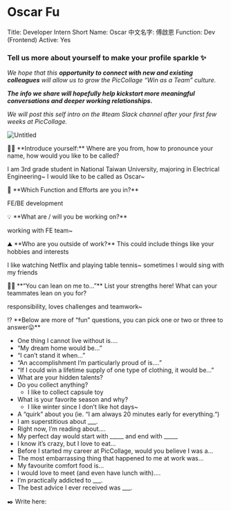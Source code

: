 # Oscar Fu

Title: Developer Intern
Short Name: Oscar
中文名字: 傅啟恩
Function: Dev (Frontend)
Active: Yes

### Tell us more about yourself to make your profile sparkle ✨

*We hope that this **opportunity to connect with new and existing colleagues** will allow us to grow the PicCollage “Win as a Team” culture.* 

***The info we share will hopefully help kickstart more meaningful conversations and deeper working relationships.*** 

*We will post this self intro on the #team Slack channel after your first few weeks at PicCollage.* 

![Untitled](Oscar%20Fu%20f92205ab3a7d4f239e66fda9deb1ceb0/Untitled.png)

<aside>
👋🏻 **Introduce yourself:** Where are you from, how to pronounce your name, how would you like to be called?

</aside>

I am 3rd grade student in National Taiwan University, majoring in Electrical Engineering~ I would like to be called as Oscar~

<aside>
💼 **Which Function and Efforts are you in?**

</aside>

FE/BE development

<aside>
💡 **What are / will you be working on?**

</aside>

working with FE team~

<aside>
⛰️ **Who are you outside of work?** This could include things like your hobbies and interests

</aside>

I like watching Netflix and playing table tennis~ sometimes I would sing with my friends

<aside>
💪🏻 **“You can lean on me to…”** List your strengths here! What can your teammates lean on you for?

</aside>

responsibility, loves challenges and teamwork~

<aside>
⁉️ **Below are more of “fun” questions, you can pick one or two or three to answer😛**

</aside>

- One thing I cannot live without is….
- “My dream home would be…”
- “I can’t stand it when…”
- “An accomplishment I’m particularly proud of is….”
- “If I could win a lifetime supply of one type of clothing, it would be…”
- What are your hidden talents?
- Do you collect anything?
    - I like to collect capsule toy
- What is your favorite season and why?
    - I like winter since I don’t like hot days~
- A “quirk” about you (ie. “I am always 20 minutes early for everything.“)
- I am superstitious about ___.
- Right now, I’m reading about….
- My perfect day would start with _____ and end with _____
- I know it’s crazy, but I love to eat…
- Before I started my career at PicCollage, would you believe I was a…
- The most embarrassing thing that happened to me at work was…
- My favourite comfort food is…
- I would love to meet (and even have lunch with)….
- I’m practically addicted to ___.
- The best advice I ever received was ___.

<aside>
✒️ Write here:

</aside>